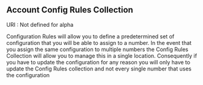 ## Account Config Rules Collection


URI
: Not defined for alpha

Configuration Rules will allow you to define a predetermined set of configuration that you will be able to assign to a number. In the event that you assign the same configuration to multiple numbers the Config Rules Collection will allow you to manage this in a single location. Consequently if you have to update the configuration for any reason you will only have to update the Config Rules collection and not every single number that uses the configuration  